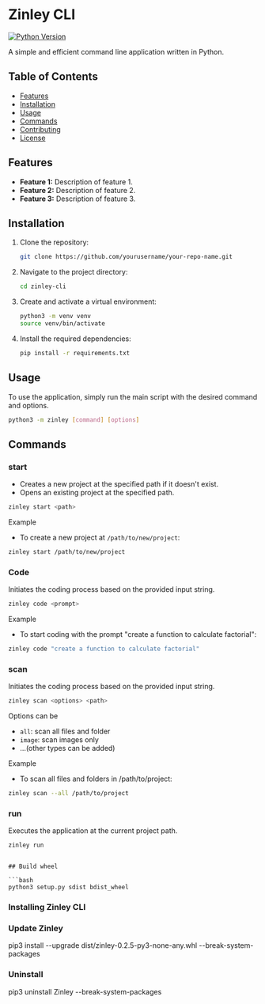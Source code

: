  # Zinley CLI

[![Python Version](https://img.shields.io/badge/python-3.8%2B-blue)](https://www.python.org/downloads/)

A simple and efficient command line application written in Python.

## Table of Contents

- [Features](#features)
- [Installation](#installation)
- [Usage](#usage)
- [Commands](#commands)
- [Contributing](#contributing)
- [License](#license)

## Features

- **Feature 1:** Description of feature 1.
- **Feature 2:** Description of feature 2.
- **Feature 3:** Description of feature 3.

## Installation

1. Clone the repository:

    ```bash
    git clone https://github.com/yourusername/your-repo-name.git
    ```

2. Navigate to the project directory:

    ```bash
    cd zinley-cli
    ```

3. Create and activate a virtual environment:

    ```bash
    python3 -m venv venv
    source venv/bin/activate
    ```

4. Install the required dependencies:

    ```bash
    pip install -r requirements.txt
    ```

## Usage

To use the application, simply run the main script with the desired command and options.

```bash
python3 -m zinley [command] [options]
```

## Commands
### start
- Creates a new project at the specified path if it doesn't exist.
- Opens an existing project at the specified path.

```bash
zinley start <path>
```

Example
- To create a new project at `/path/to/new/project`:
```bash
zinley start /path/to/new/project
```
### Code
Initiates the coding process based on the provided input string.

```bash
zinley code <prompt>
```
Example
- To start coding with the prompt "create a function to calculate factorial":
```bash
zinley code "create a function to calculate factorial"
```

### scan
Initiates the coding process based on the provided input string.

```bash
zinley scan <options> <path>
```

Options can be
- `all`: scan all files and folder
- `image`: scan images only
- ...(other types can be added)

Example
- To scan all files and folders in /path/to/project:

```bash
zinley scan --all /path/to/project
```

### run
Executes the application at the current project path.

```bash
zinley run
```

```

## Build wheel

```bash
python3 setup.py sdist bdist_wheel
```

### Installing Zinley CLI
### Update Zinley
pip3 install --upgrade dist/zinley-0.2.5-py3-none-any.whl --break-system-packages

### Uninstall
pip3 uninstall Zinley --break-system-packages